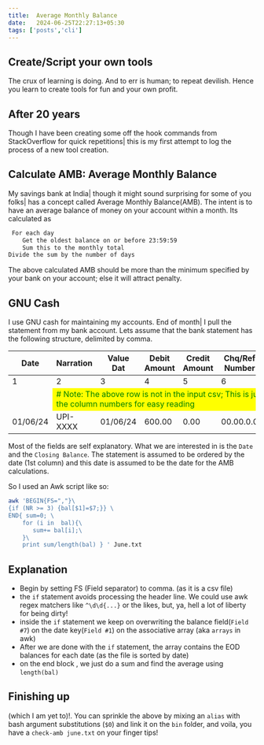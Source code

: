 ```yaml
---
title:  Average Monthly Balance
date:   2024-06-25T22:27:13+05:30
tags: ['posts','cli']
---
```



## Create/Script your own tools

The crux of learning is doing. And to err is human; to repeat devilish. Hence
you learn to create tools for fun and your own profit. 

## After 20 years

Though I have been creating some off the hook commands from StackOverflow for
quick repetitions| this is my first attempt to log the process of a new tool
creation. 

## Calculate AMB: Average Monthly Balance

My savings bank at India| though it might sound surprising for some of you
folks| has a concept called Average Monthly Balance(AMB). The intent is to have
an average balance of money on your account within a month. Its calculated as 

```sh
 For each day 
    Get the oldest balance on or before 23:59:59 
    Sum this to the monthly total 
Divide the sum by the number of days 
```

The above calculated AMB should be more than the minimum specified by your bank
on your account; else it will attract penalty. 

## GNU Cash

I use GNU cash for maintaining my accounts. End of month| I pull the statement
from my bank account. Lets assume that the bank statement has the following
structure, delimited by comma.


|Date	|Narration	|Value	Dat|Debit	Amount	|Credit	Amount	|Chq/Ref	Number	|Closing	Balance|
|------|------|------|------|------|------|------|
|1	|2	|3	|4	|5	|6	|7	|
|<td style="color:green; background-color:yellow" colspan=6> # Note: The above row is not in the input csv; This is just to show the column numbers for easy reading </td>|
|01/06/24	|UPI-XXXX	|01/06/24	|	600.00	|	0.00	|00.00.0.0	|	4388.95	|

Most of the fields are self explanatory. What we are interested in is the `Date`
and the `Closing Balance`. The statement is assumed to be ordered by the date
(1st column) and this date is assumed to be the date for the AMB calculations.


So I used an Awk script like so:

<div class="line-numbers">

```sh
awk 'BEGIN{FS=","}\
{if (NR >= 3) {bal[$1]=$7;}} \
END{ sum=0; \
    for (i in  bal){\
       sum+= bal[i];\
    }\
    print sum/length(bal) } ' June.txt 
```

</div>

## Explanation

- Begin by setting FS (Field separator) to comma. (as it is a csv file)
- the `if` statement avoids processing the header line. We could use awk regex
   matchers like `^\d\d{...}` or the likes, but, ya, hell a lot of liberty for
   being dirty!
- inside the `if` statement we keep on overwriting the balance field(`Field
   #7`) on the date key(`Field #1`) on the associative array (aka `arrays` in
   awk)
- After we are done with the `if` statement, the array contains the EOD
   balances for each date (as the file is sorted by date)
- on the end block , we just do a sum and find the average using `length(bal)`

## Finishing up

 (which I am yet to)!. You can sprinkle the above by mixing an `alias` with bash
 argument substitutions (`$0`) and link it on the `bin` folder, and voila, you
 have a `check-amb june.txt` on your finger tips!

